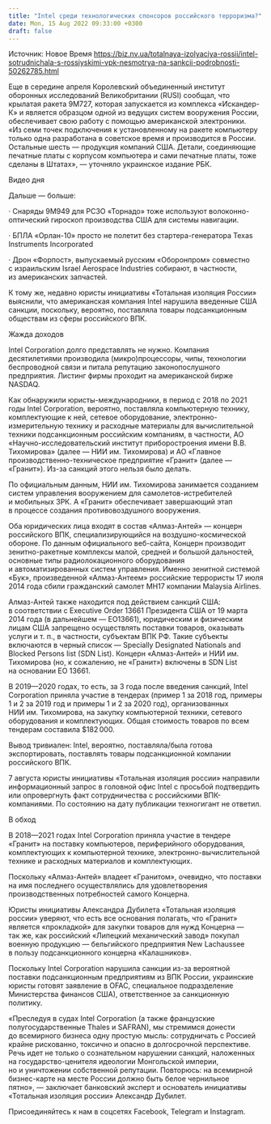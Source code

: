 ```yaml
---
title: "Intel среди технологических спонсоров российского терроризма?"
date: Mon, 15 Aug 2022 09:33:00 +0300
draft: false
---
```

Источник: Новое Время https://biz.nv.ua/totalnaya-izolyaciya-rossii/intel-sotrudnichala-s-rossiyskimi-vpk-nesmotrya-na-sankcii-podrobnosti-50262785.html


Еще в середине апреля Королевский объединенный институт оборонных исследований Великобритании (RUSI) сообщал, что крылатая ракета 9М727, которая запускается из комплекса «Искандер-К» и является образцом одной из ведущих систем вооружения России, обеспечивает свою работу с помощью американской электроники. «Из семи точек подключения к установленному на ракете компьютеру только одна разработана в советское время и производится в России. Остальные шесть — продукция компаний США. Детали, соединяющие печатные платы с корпусом компьютера и сами печатные платы, тоже сделаны в Штатах», — уточняло украинское издание РБК.

 Видео дня  

Дальше — больше:

· Снаряды 9М949 для РСЗО «Торнадо» тоже используют волоконно-оптический гироскоп производства США для системы навигации.

· БПЛА «Орлан-10» просто не полетит без стартера-генератора Texas Instruments Incorporated

· Дрон «Форпост», выпускаемый русским «Оборонпром» совместно с израильским Israel Aerospace Industries собирают, в частности, из американских запчастей.

К тому же, недавно юристы инициативы «Тотальная изоляция России» выяснили, что американская компания Intel нарушила введенные США санкции, поскольку, вероятно, поставляла товары подсанкционным обществам из сферы российского ВПК.

Жажда доходов

 Intel Corporation долго представлять не нужно. Компания десятилетиями производила (микро)процессоры, чипы, технологии беспроводной связи и питала репутацию законопослушного предприятия. Листинг фирмы проходит на американской бирже NASDAQ.

 Как обнаружили юристы-международники, в период с 2018 по 2021 годы Intel Corporation, вероятно, поставляла компьютерную технику, комплектующие к ней, сетевое оборудование, электронно-измерительную технику и расходные материалы для вычислительной техники подсанкционным российским компаниям, в частности, АО «Научно-исследовательский институт приборостроения имени В.В. Тихомирова» (далее — НИИ им. Тихомирова) и АО «Главное производственно-техническое предприятие «Гранит» (далее — «Гранит»). Из-за санкций этого нельзя было делать.

 По официальным данным, НИИ им. Тихомирова занимается созданием систем управления вооружением для самолетов-истребителей и мобильных ЗРК. А «Гранит» обеспечивает завершающий этап в процессе создания противовоздушного вооружения.

 Оба юридических лица входят в состав «Алмаз-Антей» — концерн российского ВПК, специализирующийся на воздушно-космической обороне. По данным официального веб-сайта, Концерн производит зенитно-ракетные комплексы малой, средней и большой дальностей, основные типы радиолокационного оборудования и автоматизированных систем управления. Именно зенитной системой «Бук», произведенной «Алмаз-Антеем» российские террористы 17 июля 2014 года сбили гражданский самолет MH17 компании Malaysia Airlines.

 Алмаз-Антей также находится под действием санкций США: в соответствии с Executive Order 13661 Президента США от 19 марта 2014 года (в дальнейшем — EO13661), юридическим и физическим лицам США запрещено осуществлять поставки товаров, оказывать услуги и т. п., в частности, субъектам ВПК РФ. Такие субъекты включаются в черный список — Specially Designated Nationals and Blocked Persons list (SDN List). Концерн «Алмаз-Антей» и НИИ им. Тихомирова (но, к сожалению, не «Гранит») включены в SDN List на основании EO 13661.

 В 2019—2020 годах, то есть, за 3 года после введения санкций, Intel Corporation приняла участие в тендерах (пример 1 за 2018 год, примеры 1 и 2 за 2019 год и примеры 1 и 2 за 2020 год), организованных НИИ им. Тихомирова, на закупку компьютерной техники, сетевого оборудования и комплектующих. Общая стоимость товаров по всем тендерам составила $182 000.

 Вывод тривиален: Intel, вероятно, поставляла/была готова экспортировать, поставлять товары подсанкционной компании российского ВПК.

 7 августа юристы инициативы «Тотальная изоляция россии» направили информационный запрос в головной офис Intel с просьбой подтвердить или опровергнуть факт сотрудничества с российскими ВПК-компаниями. По состоянию на дату публикации техногигант не ответил.

 В обход

 В 2018—2021 годах Intel Corporation приняла участие в тендере «Гранит» на поставку компьютеров, периферийного оборудования, комплектующих к компьютерной технике, электронно-вычислительной технике и расходных материалов и комплектующих.

 Поскольку «Алмаз-Антей» владеет «Гранитом», очевидно, что поставки на имя последнего осуществлялись для удовлетворения производственных потребностей самого Концерна.

 Юристы инициативы Александра Дубилета «Тотальная изоляция россии» уверяют, что есть все основания полагать, что «Гранит» является «прокладкой» для закупки товаров для нужд Концерна — так же, как российский «Липецкий механический завод» покупал военную продукцию — бельгийского предприятия New Lachaussee в пользу подсанкционного концерна «Калашников».

 Поскольку Intel Corporation нарушила санкции из-за вероятной поставки подсанкционным предприятиям из ВПК России, украинские юристы готовят заявление в OFAC, специальное подразделение Министерства финансов США), ответственное за санкционную политику.

«Преследуя в судах Intel Corporation (а также французские полугосударственные Thales и SAFRAN), мы стремимся донести до всемирного бизнеса одну простую мысль: сотрудничать с Россией крайне рискованно, токсично и опасно в долгосрочной перспективе. Речь идет не только о сознательном нарушении санкций, наложенных на государство-ценителя идеологии Монгольской империи, но и уничтожении собственной репутации. Повторюсь: на всемирной бизнес-карте на месте России должно быть белое чернильное пятно», — заключает банковский эксперт и основатель инициативы «Тотальная изоляция россии» Александр Дубилет.

Присоединяйтесь к нам в соцсетях Facebook, Telegram и Instagram.
